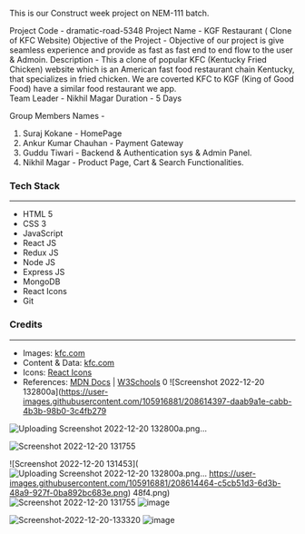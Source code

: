 This is our Construct week project on NEM-111 batch.

Project Code - dramatic-road-5348
Project Name - KGF Restaurant ( Clone of KFC Website)
Objective of the Project - Objective of our project is give seamless experience  and provide as fast as fast end to end flow to the user & Admoin. 
Description  - This a clone of popular KFC (Kentucky Fried Chicken) website which is an American fast food restaurant chain Kentucky, 
               that specializes in fried chicken. We are coverted KFC to KGF (King of Good Food) have a similar food 
               restaurant we app.         
Team Leader  - Nikhil Magar
Duration     - 5 Days

Group Members Names -
1. Suraj Kokane - HomePage
2. Ankur Kumar Chauhan - Payment Gateway
3. Guddu Tiwari - Backend & Authentication sys & Admin Panel.
4. Nikhil Magar - Product Page, Cart & Search Functionalities.

### Tech Stack
___

* HTML 5
* CSS 3
* JavaScript
* React JS
* Redux JS 
* Node JS
* Express JS
* MongoDB
* React Icons
* Git

### Credits
___
* Images: [kfc.com](https://www.kfc.com/)
* Content & Data: [kfc.com](https://www.kfc.com/)
* Icons: [React Icons](https://react-icons.github.io/react-icons/)
* References: [MDN Docs](https://developer.mozilla.org/en-US/ ) | [W3Schools](https://www.w3schools.com/)
0
![Screenshot 2022-12-20 132800a](https://user-images.githubusercontent.com/105916881/208614397-daab9a1e-cabb-4b3b-98b0-3c4fb279

![Uploading Screenshot 2022-12-20 132800a.png…]()


![Screenshot 2022-12-20 131755](https://user-images.githubusercontent.com/105916881/208616225-37fbd23d-6045-4f26-bef6-c10b707d03a2.png)


![Screenshot 2022-12-20 131453](![Uploading Screenshot 2022-12-20 132800a.png…]()
https://user-images.githubusercontent.com/105916881/208614464-c5cb51d3-6d3b-48a9-927f-0ba892bc683e.png)
48f4.png)
![Screenshot 2022-12-20 131755](https://user-images.githubusercontent.com/105916881/208616209-79739f26-f0f7-418f-8f02-8bddbf5b2dcf.png)
![image](https://user-images.githubusercontent.com/105916881/208614581-232fd578-df98-4366-a042-98bc8209c1cb.png)

<img src="https://i.ibb.co/1zZ5Hk6/Screenshot-2022-12-20-133320.jpg" alt="Screenshot-2022-12-20-133320" border="0">

<img src="https://i.ibb.co/0nSNPSX/image.png" alt="image" border="0">


